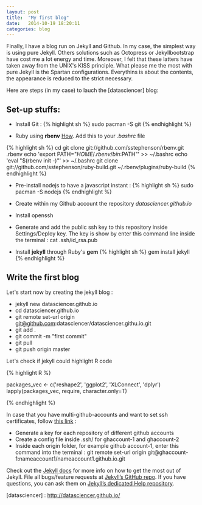 ```yaml
---
layout: post
title:  "My first blog"
date:   2014-10-19 18:20:11
categories: blog
---
```


Finally, I have a blog run on Jekyll and Github. In my case, the simplest way is using pure Jekyll. Others solutions such as Octopress or Jekyllbootstrap have cost me a lot energy and time. Moreover, I felt that these latters have taken away from the UNIX's KISS principle. What please me the most with pure Jekyll is the Spartan configurations. Everythins is about the contents, the appearance is reduced to the strict necessary.

Here are steps (in my case) to lauch the [datasciencer] blog:

## Set-up stuffs:

* Install Git : 
{% highlight sh %}
sudo pacman -S git
{% endhighlight %}

* Ruby using **rbenv** [How](http://octopress.org/docs/setup/rbenv/). Add this to your *.bashrc* file

{% highlight sh %}
cd
git clone git://github.com/sstephenson/rbenv.git .rbenv
echo 'export PATH="$HOME/.rbenv/bin:$PATH"' >> ~/.bashrc
echo 'eval "$(rbenv init -)"' >> ~/.bashrc
git clone git://github.com/sstephenson/ruby-build.git ~/.rbenv/plugins/ruby-build
{% endhighlight %}

* Pre-install nodejs to have a javascript instant :
{% highlight sh %}
 sudo pacman -S nodejs
{% endhighlight %}
* Create within my Github account the repository *datasciencer.github.io*
* Install openssh

* Generate and add the public ssh key to this repository inside Settings/Deploy key. The key is show by enter this command line inside the terminal : cat .ssh/id_rsa.pub
* Install **jekyll** through Ruby's **gem**
{% highlight sh %}
 gem install jekyll
{% endhighlight %}

## Write the first blog

 Let's start now by creating the jekyll blog : 

* jekyll new datasciencer.github.io
* cd datasciencer.github.io
* git remote set-url origin git@github.com:datasciencer/datasciencer.githu.io.git
* git add .
* git commit -m "first commit"
* git pull
* git push origin master


Let's check if jekyll could highlight R code

{% highlight R %}

packages_vec <\- c('reshape2', 'ggplot2', 'XLConnect', 'dplyr')
lapply(packages_vec, require, character.only=T)

{% endhighlight %}


In case that you have multi-github-accounts and want to set ssh certificates,  follow [this link](http://code.tutsplus.com/tutorials/quick-tip-how-to-work-with-github-and-multiple-accounts--net-22574) : 

* Generate a key for each repository of different github accounts
* Create a config file inside .ssh/ for ghaccount-1 and ghaccount-2
* Inside each origin folder, for example github account-1, enter this command into the terminal : git remote set-url origin git@ghaccount-1:nameaccount1/nameaccount1.github.io.git



Check out the [Jekyll docs][jekyll] for more info on how to get the most out of Jekyll. File all bugs/feature requests at [Jekyll’s GitHub repo][jekyll-gh]. If you have questions, you can ask them on [Jekyll’s dedicated Help repository][jekyll-help].

[jekyll]:      http://jekyllrb.com
[jekyll-gh]:   https://github.com/jekyll/jekyll
[jekyll-help]: https://github.com/jekyll/jekyll-help
[datasciencer] : http://datasciencer.github.io/

